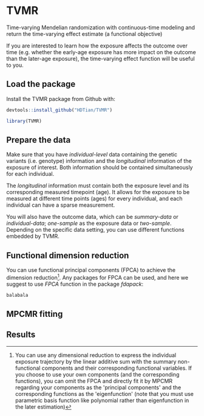 # TVMR
Time-varying Mendelian randomization with continuous-time modeling and return the time-varying effect estimate (a functional objective)

If you are interested to learn how the exposure affects the outcome over time (e.g. whether the early-age exposure has more impact on the outcome than the later-age exposure), the time-varying effect function will be useful to you. 

## Load the package
Install the TVMR package from Github with:
```R
devtools::install_github("HDTian/TVMR")
```
```R
library(TVMR)
```

## Prepare the data
Make sure that you have *individual-level* data containing the genetic variants (i.e. genotype) information and the *longitudinal* information of the exposure of interest. Both information should be contained simultaneously for each individual.

The *longitudinal* information must contain both the exposure level and its corresponding measured timepoint (age). It allows for the exposure to be measured at different time points (ages) for every individual, and each individual can have a sparse measurement.

You will also have the outcome data, which can be *summary-data* or *individual-data*; *one-sample* as the exposure data or *two-sample*. Depending on the specific data setting, you can use different functions embedded by TVMR. 


## Functional dimension reduction
You can use functional principal components (FPCA) to achieve the dimension reduction[^1]. Any packages for FPCA can be used, and here we suggest to use *FPCA* function in the package *fdapack*:
```R
balabala
```



[^1]: You can use any dimensional reduction to express the individual exposure trajectory by the linear additive sum with the summary non-functional components and their corresponding functional variables. If you choose to use your own components (and the corresponding functions), you can omit the FPCA and directly fit it by MPCMR regarding your components as the 'principal components' and the corresponding functions as the 'eigenfunction' (note that you must use parametric basis function like polynomial rather than eigenfunction in the later estimation) 

## MPCMR fitting



## Results 


